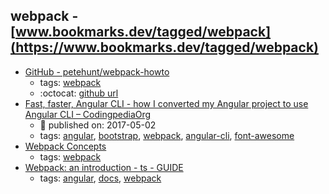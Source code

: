 webpack - [www.bookmarks.dev/tagged/webpack](https://www.bookmarks.dev/tagged/webpack) 
---
* [GitHub - petehunt/webpack-howto](https://github.com/petehunt/webpack-howto)
    * tags: [webpack](../tags/webpack.md)
    * :octocat: [github url](https://github.com/petehunt/webpack-howto)
* [Fast, faster, Angular CLI - how I converted my Angular project to use Angular CLI – CodingpediaOrg](http://www.codingpedia.org/ama/fast-faster-angular-cli-how-i-converted-my-angular-project-to-use-angular-cli)
    * :calendar: published on: 2017-05-02
    * tags: [angular](../tags/angular.md), [bootstrap](../tags/bootstrap.md), [webpack](../tags/webpack.md), [angular-cli](../tags/angular-cli.md), [font-awesome](../tags/font-awesome.md)
* [Webpack Concepts](https://webpack.js.org/concepts/)
    * tags: [webpack](../tags/webpack.md)
* [Webpack: an introduction - ts - GUIDE](https://angular.io/guide/webpack)
    * tags: [angular](../tags/angular.md), [docs](../tags/docs.md), [webpack](../tags/webpack.md)
